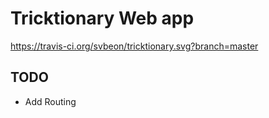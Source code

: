 # Tricktionary Web app

https://travis-ci.org/svbeon/tricktionary.svg?branch=master

## TODO

  - Add Routing